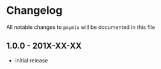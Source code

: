 # Changelog

All notable changes to `paymix` will be documented in this file

## 1.0.0 - 201X-XX-XX

- initial release
